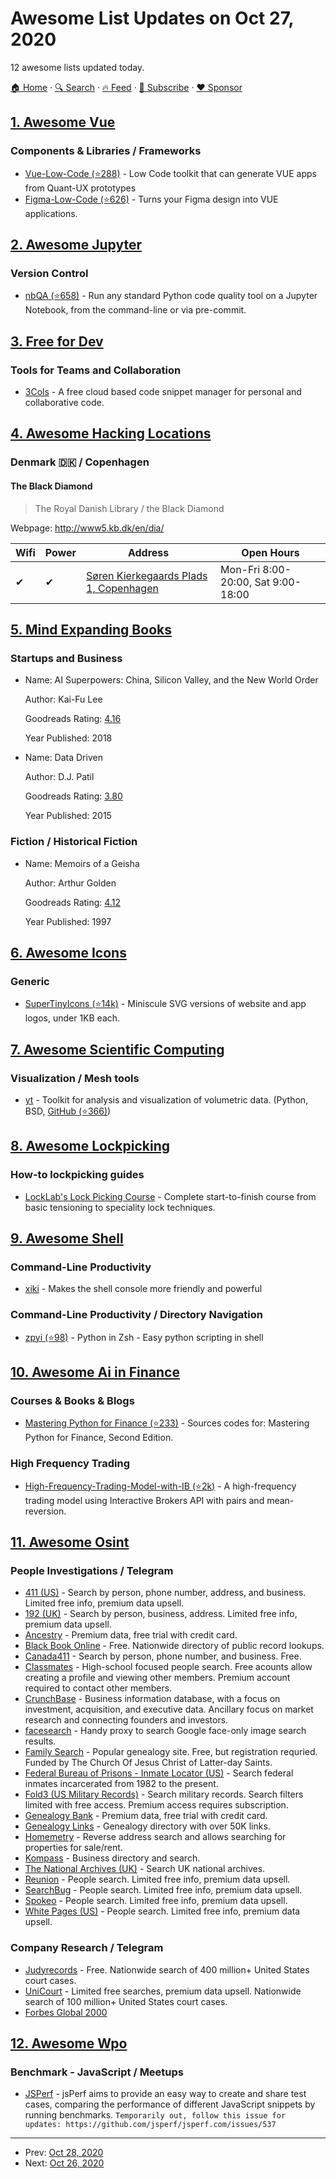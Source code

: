 # Awesome List Updates on Oct 27, 2020

12 awesome lists updated today.

[🏠 Home](/README.md) · [🔍 Search](https://www.trackawesomelist.com/search/) · [🔥 Feed](https://www.trackawesomelist.com/rss.xml) · [📮 Subscribe](https://trackawesomelist.us17.list-manage.com/subscribe?u=d2f0117aa829c83a63ec63c2f&id=36a103854c) · [❤️  Sponsor](https://github.com/sponsors/theowenyoung)



## [1. Awesome Vue](/content/vuejs/awesome-vue/README.md)

### Components & Libraries / Frameworks

*   [Vue-Low-Code (⭐288)](https://github.com/KlausSchaefers/vue-low-code) - Low Code toolkit that can generate VUE apps from Quant-UX prototypes
*   [Figma-Low-Code (⭐626)](https://github.com/KlausSchaefers/figma-low-code) - Turns your Figma design into VUE applications.

## [2. Awesome Jupyter](/content/markusschanta/awesome-jupyter/README.md)

### Version Control

*   [nbQA (⭐658)](https://github.com/nbQA-dev/nbQA) - Run any standard Python code quality tool on a Jupyter Notebook, from the command-line or via pre-commit.

## [3. Free for Dev](/content/ripienaar/free-for-dev/README.md)

### Tools for Teams and Collaboration

*   [3Cols](https://3cols.com/) - A free cloud based code snippet manager for personal and collaborative code.

## [4. Awesome Hacking Locations](/content/daviddias/awesome-hacking-locations/README.md)

### Denmark 🇩🇰 / Copenhagen

#### The Black Diamond

> The Royal Danish Library / the Black Diamond

Webpage: <http://www5.kb.dk/en/dia/>

| Wifi | Power | Address                                                                         | Open Hours                         |
| ---- | ----- | ------------------------------------------------------------------------------- | ---------------------------------- |
| ✔    | ✔     | [Søren Kierkegaards Plads 1, Copenhagen](https://goo.gl/maps/FYgBmyrYyEc7h9zR7) | Mon-Fri 8:00-20:00, Sat 9:00-18:00 |

## [5. Mind Expanding Books](/content/hackerkid/Mind-Expanding-Books/README.md)

### Startups and Business

- Name: AI Superpowers: China, Silicon Valley, and the New World Order

  Author: Kai-Fu Lee

  Goodreads Rating: [4.16](https://www.goodreads.com/book/show/38242135-ai-superpowers)

  Year Published: 2018


- Name: Data Driven

  Author: D.J. Patil

  Goodreads Rating: [3.80](https://www.goodreads.com/book/show/24780653-data-driven)

  Year Published: 2015



### Fiction / Historical Fiction

- Name: Memoirs of a Geisha

  Author: Arthur Golden

  Goodreads Rating: [4.12](https://www.goodreads.com/book/show/929.Memoirs_of_a_Geisha)

  Year Published: 1997



## [6. Awesome Icons](/content/vkarampinis/awesome-icons/README.md)

### Generic

*   [SuperTinyIcons (⭐14k)](https://github.com/edent/SuperTinyIcons) - Miniscule SVG versions of website and app logos, under 1KB each.

## [7. Awesome Scientific Computing](/content/nschloe/awesome-scientific-computing/README.md)

### Visualization / Mesh tools

*   [yt](https://yt-project.org/) - Toolkit for analysis and visualization of volumetric data.
    (Python, BSD, [GitHub (⭐366)](https://github.com/yt-project/yt))

## [8. Awesome Lockpicking](/content/fabacab/awesome-lockpicking/README.md)

### How-to lockpicking guides

*   [LockLab's Lock Picking Course](https://locklab.com/locklab-university/lock-picking-course-2/) - Complete start-to-finish course from basic tensioning to speciality lock techniques.

## [9. Awesome Shell](/content/alebcay/awesome-shell/README.md)

### Command-Line Productivity

*   [xiki](https://xiki.org) - Makes the shell console more friendly and powerful

### Command-Line Productivity / Directory Navigation

*   [zpyi (⭐98)](https://github.com/sakshamsharma/zpyi) - Python in Zsh - Easy python scripting in shell

## [10. Awesome Ai in Finance](/content/georgezouq/awesome-ai-in-finance/README.md)

### Courses & Books & Blogs

*   [Mastering Python for Finance (⭐233)](https://github.com/jamesmawm/mastering-python-for-finance-second-edition) - Sources codes for: Mastering Python for Finance, Second Edition.

### High Frequency Trading

*   [High-Frequency-Trading-Model-with-IB (⭐2k)](https://github.com/jamesmawm/High-Frequency-Trading-Model-with-IB) - A high-frequency trading model using Interactive Brokers API with pairs and mean-reversion.

## [11. Awesome Osint](/content/jivoi/awesome-osint/README.md)

### People Investigations / Telegram

*   [411 (US)](http://www.411.com) - Search by person, phone number, address, and business. Limited free info, premium data upsell.
*   [192 (UK)](http://www.192.com) - Search by person, business, address. Limited free info, premium data upsell.
*   [Ancestry](http://www.ancestry.com) - Premium data, free trial with credit card.
*   [Black Book Online](https://www.blackbookonline.info) - Free. Nationwide directory of public record lookups.
*   [Canada411](http://www.canada411.ca) - Search by person, phone number, and business. Free.
*   [Classmates](http://www.classmates.com) - High-school focused people search. Free acounts allow creating a profile and viewing other members. Premium account required to contact other members.
*   [CrunchBase](http://www.crunchbase.com) - Business information database, with a focus on investment, acquisition, and executive data. Ancillary focus on market research and connecting founders and investors.
*   [facesearch](http://facesaerch.com) - Handy proxy to search Google face-only image search results.
*   [Family Search](https://familysearch.org) - Popular genealogy site. Free, but registration requried. Funded by The Church Of Jesus Christ of Latter-day Saints.
*   [Federal Bureau of Prisons - Inmate Locator (US)](http://www.bop.gov/inmateloc) - Search federal inmates incarcerated from 1982 to the present.
*   [Fold3 (US Military Records)](http://www.fold3.com) - Search military records. Search filters limited with free access. Premium access requires subscription.
*   [Genealogy Bank](http://www.genealogybank.com) - Premium data, free trial with credit card.
*   [Genealogy Links](http://www.genealogylinks.net) - Genealogy directory with over 50K links.
*   [Homemetry](https://homemetry.com) - Reverse address search and allows searching for properties for sale/rent.
*   [Kompass](http://www.kompass.com) - Business directory and search.
*   [The National Archives (UK)](http://www.nationalarchives.gov.uk) - Search UK national archives.
*   [Reunion](http://reunion.com) - People search. Limited free info, premium data upsell.
*   [SearchBug](http://www.searchbug.com) - People search. Limited free info, premium data upsell.
*   [Spokeo](http://www.spokeo.com) - People search. Limited free info, premium data upsell.
*   [White Pages (US)](http://www.whitepages.com) - People search. Limited free info, premium data upsell.

### Company Research / Telegram

*   [Judyrecords](https://www.judyrecords.com/) - Free. Nationwide search of 400 million+ United States court cases.
*   [UniCourt](https://unicourt.com/) - Limited free searches, premium data upsell. Nationwide search of 100 million+ United States court cases.
*   [Forbes Global 2000](http://www.forbes.com/global2000/)

## [12. Awesome Wpo](/content/davidsonfellipe/awesome-wpo/README.md)

### Benchmark - JavaScript / Meetups

*   [JSPerf](http://jsperf.com/) - jsPerf aims to provide an easy way to create and share test cases, comparing the performance of different JavaScript snippets by running benchmarks. `Temporarily out, follow this issue for updates: https://github.com/jsperf/jsperf.com/issues/537`

---

- Prev: [Oct 28, 2020](/content/2020/10/28/README.md)
- Next: [Oct 26, 2020](/content/2020/10/26/README.md)